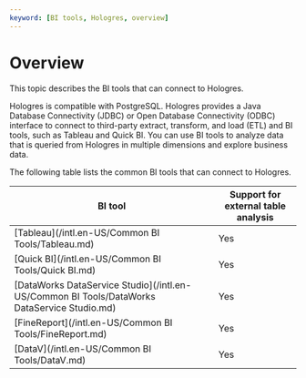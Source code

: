 ```yaml
---
keyword: [BI tools, Hologres, overview]
---
```


# Overview

This topic describes the BI tools that can connect to Hologres.

Hologres is compatible with PostgreSQL. Hologres provides a Java Database Connectivity \(JDBC\) or Open Database Connectivity \(ODBC\) interface to connect to third-party extract, transform, and load \(ETL\) and BI tools, such as Tableau and Quick BI. You can use BI tools to analyze data that is queried from Hologres in multiple dimensions and explore business data.

The following table lists the common BI tools that can connect to Hologres.

|BI tool|Support for external table analysis|
|-------|-----------------------------------|
|[Tableau](/intl.en-US/Common BI Tools/Tableau.md)|Yes|
|[Quick BI](/intl.en-US/Common BI Tools/Quick BI.md)|Yes|
|[DataWorks DataService Studio](/intl.en-US/Common BI Tools/DataWorks DataService Studio.md)|Yes|
|[FineReport](/intl.en-US/Common BI Tools/FineReport.md)|Yes|
|[DataV](/intl.en-US/Common BI Tools/DataV.md)|Yes|

